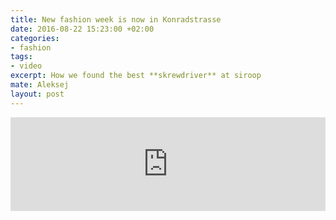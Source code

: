 ```yaml
---
title: New fashion week is now in Konradstrasse
date: 2016-08-22 15:23:00 +02:00
categories:
- fashion
tags:
- video
excerpt: How we found the best **skrewdriver** at siroop
mate: Aleksej
layout: post
---
```


<iframe width="100%" src="https://www.youtube.com/embed/Q046xTjJ1Co" frameborder="0" allowfullscreen></iframe>
